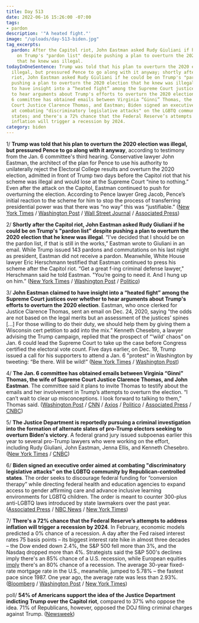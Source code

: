 ```yaml
---
title: Day 513
date: 2022-06-16 15:26:00 -07:00
tags:
- pardon
description: '"A heated fight."'
image: "/uploads/day-513-biden.jpg"
tag_excerpts:
  pardon: After the Capitol riot, John Eastman asked Rudy Giuliani if he could be
    on Trump's "pardon list" despite pushing a plan to overturn the 2020 election
    that he knew was illegal.
todayInOneSentence: Trump was told that his plan to overturn the 2020 election was
  illegal, but pressured Pence to go along with it anyway; shortly after the Capitol
  riot, John Eastman asked Rudy Giuliani if he could be on Trump's "pardon list" despite
  pushing a plan to overturn the 2020 election that he knew was illegal; Eastman claimed
  to have insight into a “heated fight” among the Supreme Court justices over whether
  to hear arguments about Trump's efforts to overturn the 2020 election; the Jan.
  6 committee has obtained emails between Virginia “Ginni” Thomas, the wife of Supreme
  Court Justice Clarence Thomas, and Eastman; Biden signed an executive order aimed
  at combating "discriminatory legislative attacks" on the LGBTQ community by Republican-controlled
  states; and there's a 72% chance that the Federal Reserve’s attempts to address
  inflation will trigger a recession by 2024.
category: biden
---
```


1/ **Trump was told that his plan to overturn the 2020 election was illegal, but pressured Pence to go along with it anyway**, according to testimony from the Jan. 6 committee's third hearing. Conservative lawyer John Eastman, the architect of the plan for Pence to use his authority to unilaterally reject the Electoral College results and overturn the 2020 election, admitted in front of Trump two days before the Capitol riot that his scheme was illegal and would lose at the Supreme Court “nine to nothing.” Even after the attack on the Capitol, Eastman continued to push for overturning the election. According to Pence lawyer Greg Jacob, Pence’s initial reaction to the scheme for him to stop the process of transferring presidential power was that there was “no way” this was “justifiable.” ([New York Times](https://www.nytimes.com/live/2022/06/16/us/jan-6-hearings/in-the-third-hearing-the-committee-plans-to-release-materials-detailing-the-threats-against-pence?smid=url-share) / [Washington Post](https://www.washingtonpost.com/national-security/2022/06/16/jan-6-committee-hearings-live-june-16/) / [Wall Street Journal](https://www.wsj.com/articles/jan-6-committees-third-hearing-to-focus-on-trumps-effort-to-pressure-pence-11655371801?mod=politics_lead_pos1) / [Associated Press](https://apnews.com/article/capitol-siege-donald-trump-crime-presidential-elections-cdc64a3de7950e6f3291851b3c5d9b1a))

2/ **Shortly after the Capitol riot, John Eastman asked Rudy Giuliani if he could be on Trump's "pardon list" despite pushing a plan to overturn the 2020 election that he knew was illegal**. “I’ve decided that I should be on the pardon list, if that is still in the works,” Eastman wrote to Giuliani in an email. While Trump issued 143 pardons and commutations on his last night as president, Eastman did not receive a pardon. Meanwhile, White House lawyer Eric Herschmann testified that Eastman continued to press his scheme after the Capitol riot. “Get a great f-ing criminal defense lawyer," Herschmann said he told Eastman. "You’re going to need it. And I hung up on him.” ([New York Times](https://www.nytimes.com/live/2022/06/16/us/jan-6-hearings/giuliani-eastman-pardon-trump-jan-6?smid=url-share) / [Washington Post](https://www.washingtonpost.com/national-security/2022/06/16/jan-6-committee-hearings-live-june-16/#link-A5CVNEEQZRH5JA3757JEIOJHDQ) / [Politico](https://www.politico.com/news/2022/06/16/jan-6-panel-trump-pressure-campaign-pence-00039996))

3/ **John Eastman claimed to have insight into a “heated fight” among the Supreme Court justices over whether to hear arguments about Trump's efforts to overturn the 2020 election**. Eastman, who once clerked for Justice Clarence Thomas, sent an email on Dec. 24, 2020, saying "the odds are not based on the legal merits but an assessment of the justices’ spines \[...\] For those willing to do their duty, we should help them by giving them a Wisconsin cert petition to add into the mix.” Kenneth Chesebro, a lawyer advising the Trump campaign, replied that the prospect of “‘wild’ chaos” on Jan. 6 could lead the Supreme Court to take up the case before Congress certified the electoral vote count. Five days earlier, on Dec. 19, Trump issued a call for his supporters to attend a Jan. 6 "protest" in Washington by tweeting: “Be there. Will be wild!” ([New York Times](https://www.nytimes.com/2022/06/15/us/trump-emails-eastman-chesebro-jan-6.html) / [Washington Post](https://www.washingtonpost.com/politics/2022/06/16/eastman-chesebro-emails-january-6/))

4/ **The Jan. 6 committee has obtained emails between Virginia “Ginni” Thomas, the wife of Supreme Court Justice Clarence Thomas, and John Eastman**. The committee said it plans to invite Thomas to testify about the emails and her involvement in Trump’s attempts to overturn the election. “I can’t wait to clear up misconceptions. I look forward to talking to them,” Thomas said. ([Washington Post](https://www.washingtonpost.com/national-security/2022/06/15/ginni-thomas-john-eastman-emails/) / [CNN](https://www.cnn.com/2022/06/15/politics/ginni-thomas-john-eastman-emails-january-6-committee/index.html) / [Axios](https://www.axios.com/2022/06/16/ginni-thomas-jan-6-panel) / [Politico](https://www.politico.com/news/2022/06/16/jan-6-panel-leaders-prepare-to-call-ginni-thomas-00040208) / [Associated Press](https://apnews.com/article/capitol-siege-biden-us-supreme-court-bennie-thompson-clarence-thomas-2e03382f62232ac32be319633538a18a) / [CNBC](https://www.cnbc.com/2022/06/16/jan-6-riot-committee-will-invite-ginni-thomas-to-testify.html))

5/ **The Justice Department is reportedly pursuing a criminal investigation into the formation of alternate slates of pro-Trump electors seeking to overturn Biden's victory**. A federal grand jury issued subpoenas earlier this year to several pro-Trump lawyers who were working on the effort, including Rudy Giuliani, John Eastman, Jenna Ellis, and Kenneth Chesebro. ([New York Times](https://www.nytimes.com/live/2022/06/16/us/jan-6-hearings/a-justice-department-inquiry-into-alternate-electors-is-focusing-on-trump-lawyers?smid=url-share) / [CNBC](https://www.cnbc.com/2022/06/16/doj-criminally-investigating-plan-for-alternate-trump-electors-.html))

6/ **Biden signed an executive order aimed at combating "discriminatory legislative attacks" on the LGBTQ community by Republican-controlled states**. The order seeks to discourage federal funding for “conversion therapy” while directing federal health and education agencies to expand access to gender affirming care and advance inclusive learning environments for LGBTQ children. The order is meant to counter 300-plus anti-LGBTQ laws introduced by state lawmakers over the past year. ([Associated Press](https://apnews.com/article/biden-congress-government-and-politics-gender-identity-82982ffff0c91415e29f1bb08a5c2f8c) / [NBC News](https://www.nbcnews.com/nbc-out/out-politics-and-policy/biden-sign-executive-order-counter-anti-lgbtq-state-bills-rcna33675) / [New York Times](https://www.nytimes.com/2022/06/15/us/politics/biden-lgbtq-rights-executive-order.html))

7/ **There's a 72% chance that the Federal Reserve’s attempts to address inflation will trigger a recession by 2024**. In February, economic models predicted a 0% chance of a recession. A day after the Fed raised interest rates 75 basis points – its biggest interest rate hike in almost three decades – the Dow ended down 2.4%, the S&P 500 fell more than 3%, and the Nasdaq dropped more than 4%. Strategists said the S&P 500's declines imply there's an 85% chance of a U.S. recession, while European equities [imply](https://www.bloomberg.com/news/articles/2022-06-16/jpmorgan-strategists-say-stocks-imply-85-chance-of-us-recession?srnd=markets-vp&sref=MIBMEEoj) there's an 80% chance of a recession. The average 30-year fixed-rate mortgage rate in the U.S., meanwhile, jumped to 5.78% – the fastest pace since 1987. One year ago, the average rate was less than 2.93%. ([Bloomberg](https://www.bloomberg.com/news/articles/2022-06-15/us-recession-risk-hits-72-by-2024-as-fed-hikes-rates-to-curb-inflation?srnd=premium&sref=MIBMEEoj) / [Washington Post](https://www.washingtonpost.com/business/2022/06/16/stocks-today-fed-rate-hike/) / [New York Times](https://www.nytimes.com/2022/06/16/business/mortgage-rates-federal-reserve.html))

poll/ **54% of Americans support the idea of the Justice Department indicting Trump over the Capitol riot**, compared to 37% who oppose the idea. 71% of Republicans, however, opposed the DOJ filing criminal charges against Trump. ([Newsweek](https://www.newsweek.com/donald-trump-should-charged-crime-jan-6-capitol-riot-1716435))